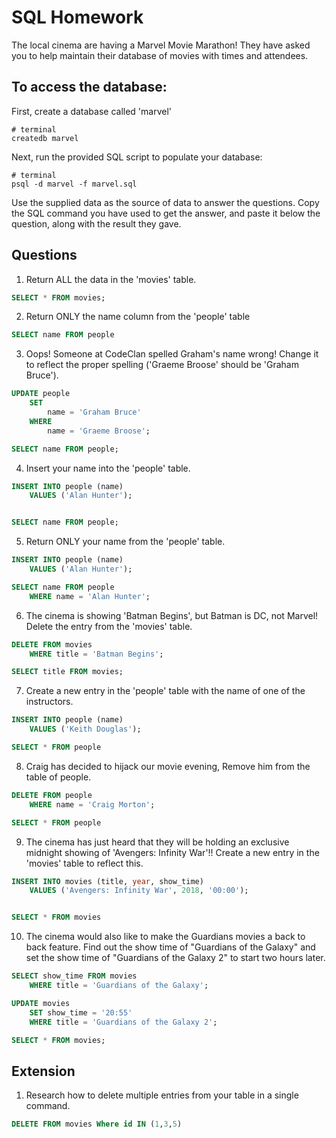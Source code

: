 # SQL Homework

The local cinema are having a Marvel Movie Marathon! They have asked you to help maintain their database of movies with times and attendees.

## To access the database:

First, create a database called 'marvel'

```
# terminal
createdb marvel
```

Next, run the provided SQL script to populate your database:

```
# terminal
psql -d marvel -f marvel.sql
```

Use the supplied data as the source of data to answer the questions. Copy the SQL command you have used to get the answer, and paste it below the question, along with the result they gave.

## Questions

1.  Return ALL the data in the 'movies' table.
```sql
SELECT * FROM movies;
```

2.  Return ONLY the name column from the 'people' table
```sql
SELECT name FROM people
```

3.  Oops! Someone at CodeClan spelled Graham's name wrong! Change it to reflect the proper spelling ('Graeme Broose' should be 'Graham Bruce').
```sql
UPDATE people
	SET
		name = 'Graham Bruce'
	WHERE
		name = 'Graeme Broose';

SELECT name FROM people;

```

4. Insert your name into the 'people' table.
```sql
INSERT INTO people (name)
	VALUES ('Alan Hunter');


SELECT name FROM people;

```
5.  Return ONLY your name from the 'people' table.
```sql
INSERT INTO people (name)
	VALUES ('Alan Hunter');

SELECT name FROM people
	WHERE name = 'Alan Hunter';

```
6.  The cinema is showing 'Batman Begins', but Batman is DC, not Marvel! Delete the entry from the 'movies' table.
```sql
DELETE FROM movies
	WHERE title = 'Batman Begins';

SELECT title FROM movies;

```
7.  Create a new entry in the 'people' table with the name of one of the instructors.
```sql
INSERT INTO people (name)
	VALUES ('Keith Douglas');

SELECT * FROM people

```
8.  Craig has decided to hijack our movie evening, Remove him from the table of people.
```sql
DELETE FROM people
	WHERE name = 'Craig Morton';

SELECT * FROM people

```
9.  The cinema has just heard that they will be holding an exclusive midnight showing of 'Avengers: Infinity War'!! Create a new entry in the 'movies' table to reflect this.
```sql
INSERT INTO movies (title, year, show_time)
	VALUES ('Avengers: Infinity War', 2018, '00:00');


SELECT * FROM movies

```
10.  The cinema would also like to make the Guardians movies a back to back feature. Find out the show time of "Guardians of the Galaxy" and set the show time of "Guardians of the Galaxy 2" to start two hours later.
```sql
SELECT show_time FROM movies
	WHERE title = 'Guardians of the Galaxy';

UPDATE movies
	SET show_time = '20:55'
	WHERE title = 'Guardians of the Galaxy 2';

SELECT * FROM movies;

```

## Extension

1.  Research how to delete multiple entries from your table in a single command.
```sql
DELETE FROM movies Where id IN (1,3,5)

```
